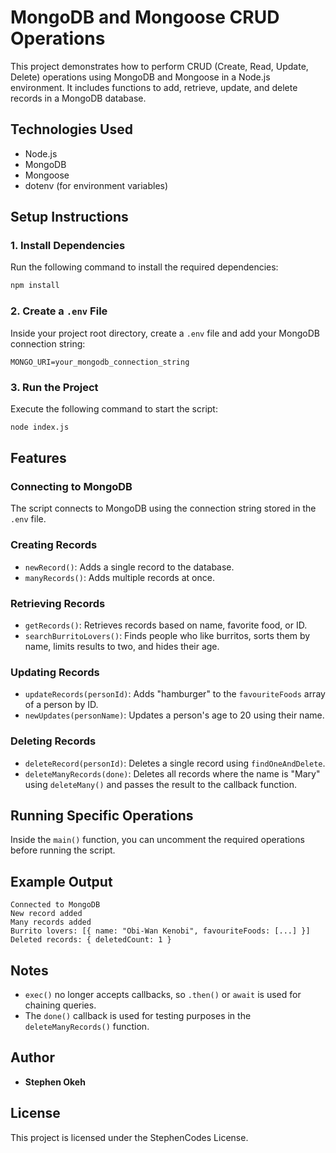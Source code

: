 # MongoDB and Mongoose CRUD Operations

This project demonstrates how to perform CRUD (Create, Read, Update, Delete) operations using MongoDB and Mongoose in a Node.js environment. It includes functions to add, retrieve, update, and delete records in a MongoDB database.

## Technologies Used
- Node.js
- MongoDB
- Mongoose
- dotenv (for environment variables)

## Setup Instructions

### 1. Install Dependencies
Run the following command to install the required dependencies:
```sh
npm install
```

### 2. Create a `.env` File
Inside your project root directory, create a `.env` file and add your MongoDB connection string:
```env
MONGO_URI=your_mongodb_connection_string
```

### 3. Run the Project
Execute the following command to start the script:
```sh
node index.js
```

## Features

### Connecting to MongoDB
The script connects to MongoDB using the connection string stored in the `.env` file.

### Creating Records
- `newRecord()`: Adds a single record to the database.
- `manyRecords()`: Adds multiple records at once.

### Retrieving Records
- `getRecords()`: Retrieves records based on name, favorite food, or ID.
- `searchBurritoLovers()`: Finds people who like burritos, sorts them by name, limits results to two, and hides their age.

### Updating Records
- `updateRecords(personId)`: Adds "hamburger" to the `favouriteFoods` array of a person by ID.
- `newUpdates(personName)`: Updates a person's age to 20 using their name.

### Deleting Records
- `deleteRecord(personId)`: Deletes a single record using `findOneAndDelete`.
- `deleteManyRecords(done)`: Deletes all records where the name is "Mary" using `deleteMany()` and passes the result to the callback function.

## Running Specific Operations
Inside the `main()` function, you can uncomment the required operations before running the script.

## Example Output
```
Connected to MongoDB
New record added
Many records added
Burrito lovers: [{ name: "Obi-Wan Kenobi", favouriteFoods: [...] }]
Deleted records: { deletedCount: 1 }
```

## Notes
- `exec()` no longer accepts callbacks, so `.then()` or `await` is used for chaining queries.
- The `done()` callback is used for testing purposes in the `deleteManyRecords()` function.

## Author
- **Stephen Okeh**

## License
This project is licensed under the StephenCodes License.

